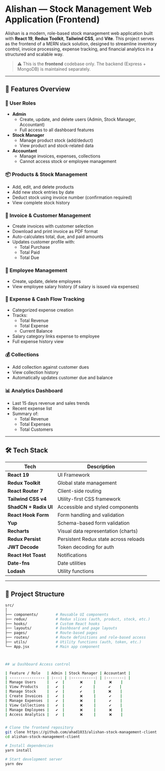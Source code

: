 # Alishan — Stock Management Web Application (Frontend)

Alishan is a modern, role-based stock management web application built with **React 19**, **Redux Toolkit**, **Tailwind CSS**, and **Vite**. This project serves as the frontend of a MERN stack solution, designed to streamline inventory control, invoice processing, expense tracking, and financial analytics in a structured and scalable way.

> ⚠️ This is the **frontend** codebase only. The backend (Express + MongoDB) is maintained separately.

---

## 🚀 Features Overview

### 👤 User Roles

- **Admin**
  - Create, update, and delete users (Admin, Stock Manager, Accountant)
  - Full access to all dashboard features
- **Stock Manager**
  - Manage product stock (add/deduct)
  - View product and stock-related data
- **Accountant**
  - Manage invoices, expenses, collections
  - Cannot access stock or employee management

### 📦 Products & Stock Management

- Add, edit, and delete products
- Add new stock entries by date
- Deduct stock using invoice number (confirmation required)
- View complete stock history

### 🧾 Invoice & Customer Management

- Create invoices with customer selection
- Download and print invoice as PDF format
- Auto-calculates total, due, and paid amounts
- Updates customer profile with:
  - Total Purchase
  - Total Paid
  - Total Due

### 👥 Employee Management

- Create, update, delete employees
- View employee salary history (if salary is issued via expenses)

### 💸 Expense & Cash Flow Tracking

- Categorized expense creation
- Tracks:
  - Total Revenue
  - Total Expense
  - Current Balance
- Salary category links expense to employee
- Full expense history view

### 💰 Collections

- Add collection against customer dues
- View collection history
- Automatically updates customer due and balance

### 📊 Analytics Dashboard

- Last 15 days revenue and sales trends
- Recent expense list
- Summary of:
  - Total Revenue
  - Total Expenses
  - Total Customers

---

## 🛠 Tech Stack

| Tech                  | Description                           |
| --------------------- | ------------------------------------- |
| **React 19**          | UI Framework                          |
| **Redux Toolkit**     | Global state management               |
| **React Router 7**    | Client-side routing                   |
| **Tailwind CSS v4**   | Utility-first CSS framework           |
| **ShadCN + Radix UI** | Accessible and styled components      |
| **React Hook Form**   | Form handling and validation          |
| **Yup**               | Schema-based form validation          |
| **Recharts**          | Visual data representation (charts)   |
| **Redux Persist**     | Persistent Redux state across reloads |
| **JWT Decode**        | Token decoding for auth               |
| **React Hot Toast**   | Notifications                         |
| **Date-fns**          | Date utilities                        |
| **Lodash**            | Utility functions                     |

---

## 📁 Project Structure

```bash
src/
│
├── components/        # Reusable UI components
├── redux/             # Redux slices (auth, product, stock, etc.)
├── hooks/             # Custom React hooks
├── layouts/           # Dashboard and page layouts
├── pages/             # Route-based pages
├── routes/            # Route definitions and role-based access
├── utils/             # Utility functions (auth, token, etc.)
└── App.jsx            # Main app component



## 📊 Dashboard Access control

| Feature / Role   | Admin | Stock Manager | Accountant |
| ---------------- | :---: | :-----------: | :--------: |
| Manage Users     |   ✔️  |       ❌     |      ❌    |
| View Products    |   ✔️  |       ✔️     |      ✔️    |
| Manage Stock     |   ✔️  |       ✔️     |      ❌    |
| Create Invoices  |   ✔️  |       ❌     |      ✔️    |
| Manage Expenses  |   ✔️  |       ❌     |      ✔️    |
| View Collections |   ✔️  |       ❌     |      ✔️    |
| Manage Employees |   ✔️  |       ❌     |      ❌    |
| Access Analytics |   ✔️  |       ❌     |      ❌    |


# Clone the frontend repository
git clone https://github.com/ahad1033/alishan-stock-management-client
cd alishan-stock-management-client

# Install dependencies
yarn install

# Start development server
yarn dev
```
